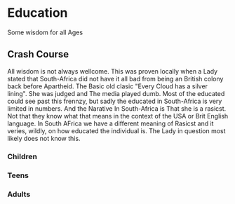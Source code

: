 # Education
Some wisdom for all Ages

## Crash Course

All wisdom is not always wellcome. This was proven locally when a Lady stated that South-Africa did not have it all bad from being an British colony back before Apartheid. The Basic old clasic "Every Cloud has a silver lining". She was judged and The media played dumb. Most of the educated could see past this frennzy, but sadly the educated in South-Africa is very limited in numbers. And the Narative In South-Africa is That she is a rasicst. Not that they know what that means in the context of the USA or Brit English language. In South AFrica we have a different meaning of Rasicst and it veries, wildly, on how educated the individual is. The Lady in question most likely does not know this.

### Children

### Teens

### Adults
